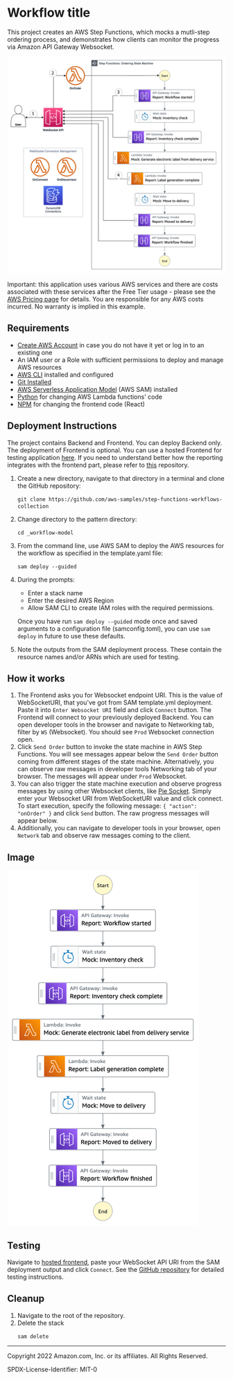 # Workflow title

This project creates an AWS Step Functions, which mocks a mutli-step ordering process, and demonstrates how clients can monitor the progress via Amazon API Gateway Websocket.

![Diagram](resources/diagram.png)

Important: this application uses various AWS services and there are costs associated with these services after the Free Tier usage - please see the [AWS Pricing page](https://aws.amazon.com/pricing/) for details. You are responsible for any AWS costs incurred. No warranty is implied in this example.

## Requirements

* [Create AWS Account](https://portal.aws.amazon.com/gp/aws/developer/registration/index.html) in case you do not have it yet or log in to an existing one
* An IAM user or a Role with sufficient permissions to deploy and manage AWS resources
* [AWS CLI](https://docs.aws.amazon.com/cli/latest/userguide/install-cliv2.html) installed and configured
* [Git Installed](https://git-scm.com/book/en/v2/Getting-Started-Installing-Git)
* [AWS Serverless Application Model](https://docs.aws.amazon.com/serverless-application-model/latest/developerguide/serverless-sam-cli-install.html) (AWS SAM) installed
* [Python](https://www.python.org/downloads/) for changing AWS Lambda functions' code
* [NPM](https://www.npmjs.com/get-npm) for changing the frontend code (React)

## Deployment Instructions

The project contains Backend and Frontend. You can deploy Backend only. The deployment of Frontend is optional. You can use a hosted Frontend for testing application [here](https://main.d3l6f007ftpjty.amplifyapp.com/). If you need to understand better how the reporting integrates with the frontend part, please refer to [this](https://github.com/aws-samples/aws-step-functions-progress-tracking/tree/main/progress-tracker-frontend) repository.

1. Create a new directory, navigate to that directory in a terminal and clone the GitHub repository:
    ``` 
    git clone https://github.com/aws-samples/step-functions-workflows-collection
    ```
1. Change directory to the pattern directory:
    ```
    cd _workflow-model
    ```
1. From the command line, use AWS SAM to deploy the AWS resources for the workflow as specified in the template.yaml file:
    ```
    sam deploy --guided
    ```
1. During the prompts:
    * Enter a stack name
    * Enter the desired AWS Region
    * Allow SAM CLI to create IAM roles with the required permissions.

    Once you have run `sam deploy --guided` mode once and saved arguments to a configuration file (samconfig.toml), you can use `sam deploy` in future to use these defaults.

1. Note the outputs from the SAM deployment process. These contain the resource names and/or ARNs which are used for testing.

## How it works

1. The Frontend asks you for Websocket endpoint URI. This is the value of WebSocketURI, that you've got from SAM template.yml deployment. Paste it into `Enter Websocket URI` field and click `Connect` button.
   The Frontend will connect to your previously deployed Backend. You can open developer tools in the browser and navigate to Networking tab, filter by `WS` (Websocket). You should see `Prod` Websocket connection open.
1. Click `Send Order` button to invoke the state machine in AWS Step Functions. You will see messages appear below the `Send Order` button coming from different stages of the state machine. Alternatively, you can observe raw messages in developer tools Networking tab of your browser. The messages will appear under `Prod` Websocket.
1. You can also trigger the state machine execution and observe progress messages by using other Websocket clients, like [Pie Socket](https://www.piesocket.com/websocket-tester). Simply enter your Websocket URI from WebSocketURI value and click connect. To start execution, specify the following message: `{ "action": "onOrder" }` and click `Send` button. The raw progress messages will appear below.
1. Additionally, you can navigate to developer tools in your browser, open `Network` tab and observe raw messages coming to the client.

## Image

![State machine diagram](./resources/statemachine.png)

## Testing

Navigate to [hosted frontend](https://main.d3l6f007ftpjty.amplifyapp.com/), paste your WebSocket API URI from the SAM deployment output and click `Connect`.
See the [GitHub repository](https://github.com/aws-samples/aws-step-functions-progress-tracking) for detailed testing instructions.

## Cleanup
 
1. Navigate to the root of the repository.
1. Delete the stack
    ```
    sam delete
    ```

----
Copyright 2022 Amazon.com, Inc. or its affiliates. All Rights Reserved.

SPDX-License-Identifier: MIT-0
